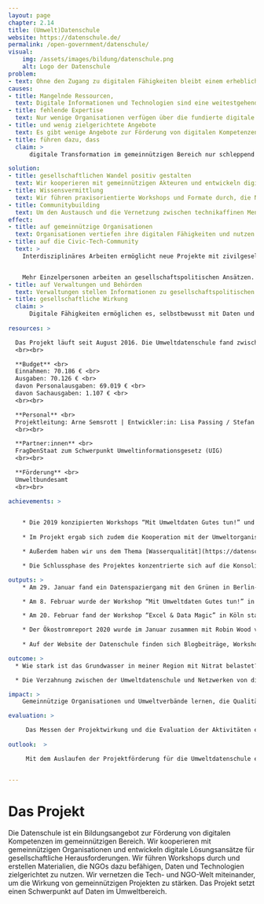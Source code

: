 ```yaml
---
layout: page
chapter: 2.14
title: (Umwelt)Datenschule
website: https://datenschule.de/
permalink: /open-government/datenschule/
visual:
    img: /assets/images/bildung/datenschule.png
    alt: Logo der Datenschule
problem:
- text: Ohne den Zugang zu digitalen Fähigkeiten bleibt einem erheblichen Teil der Bevölkerung die Teilhabe an öffentlichen Diskursen erschwert – dies verhindert nicht zuletzt auch die Wahrnehmung von Menschenrechten.
causes:
- title: Mangelnde Ressourcen,
  text: Digitale Informationen und Technologien sind eine weitestgehend ungenutzte Ressource in zivilgesellschaftlichen Organisationen.
- title: fehlende Expertise
  text: Nur wenige Organisationen verfügen über die fundierte digitale Expertise und die Tools, um aussagekräftige Erkenntnisse aus Daten zu ziehen und ihre Anliegen mit Beweisen zu belegen.
- title: und wenig zielgerichtete Angebote
  text: Es gibt wenige Angebote zur Förderung von digitalen Kompetenzen bei Erwachsenen im gemeinnützigen Bereich, die die Diversität und Organisationsstrukturen berücksichtigen.
- title: führen dazu, dass
  claim: >
      digitale Transformation im gemeinnützigen Bereich nur schleppend stattfindet. Zivilgesellschaftliche Organisationen können die Potenziale der Digitalisierung nicht ausreichend nutzen und sind mit den neuen Veränderungsprozessen oft überfordert.

solution:
- title: gesellschaftlichen Wandel positiv gestalten
  text: Wir kooperieren mit gemeinnützigen Akteuren und entwickeln digitale Lösungsansätze und Tools für gesellschaftliche Herausforderungen. Damit möchten wir Debatten anstoßen und neue Narrative für bestehende Herausforderungen schaffen.
- title: Wissensvermittlung
  text: Wir führen praxisorientierte Workshops und Formate durch, die NGOs dazu befähigen, Daten und Technologien zielgerichtet zu nutzen. Erkenntnisse aus den Projekten, Lernmaterialien und Best Practices werden frei zur Verfügung gestellt.
- title: Communitybuilding
  text: Um den Austausch und die Vernetzung zwischen technikaffinen Menschen und gesellschaftspolitischen Organisationen zu fördern, organisieren wir Veranstaltungen und setzen mit Partnern sowie unserer Community verschiedene Projekte um.
effect:
- title: auf gemeinnützige Organisationen
  text: Organisationen vertiefen ihre digitalen Fähigkeiten und nutzen digitale Informationen und Tools selbstbewusst bei der Planung und Umsetzung ihrer Projekte und Anliegen.
- title: auf die Civic-Tech-Community
  text: >
    Interdisziplinäres Arbeiten ermöglicht neue Projekte mit zivilgesellschaftlichen Fragestellungen und Themen.


    Mehr Einzelpersonen arbeiten an gesellschaftspolitischen Ansätzen.
- title: auf Verwaltungen und Behörden
  text: Verwaltungen stellen Informationen zu gesellschaftspolitischen Themen besser aufbereitet zur Verfügung und fördern damit Transparenz und Rechenschaftspflicht.
- title: gesellschaftliche Wirkung
  claim: >
      Digitale Fähigkeiten ermöglichen es, selbstbewusst mit Daten und Technologien umzugehen. Durch den mündigen und reflektierten Umgang mit Daten und Technologien werden öffentliche Debatten informierter und faktenbasiert geführt. Digitale Fähigkeiten stärken die Mitsprache und Teilhabe der Gesellschaft an politischen Entscheidungen und damit die politischen Partizipation insgesamt.
      
resources: >

  Das Projekt läuft seit August 2016. Die Umweltdatenschule fand zwischen April 2019 und September 2020 statt.
  <br><br>

  **Budget** <br>
  Einnahmen: 70.186 € <br>
  Ausgaben: 70.126 € <br>
  davon Personalausgaben: 69.019 € <br>
  davon Sachausgaben: 1.107 € <br>
  <br><br>

  **Personal** <br>
  Projektleitung: Arne Semsrott | Entwickler:in: Lisa Passing / Stefan Wehrmeyer| Projektmanager: Maximilian Voigt
  <br><br>

  **Partner:innen** <br>
  FragDenStaat zum Schwerpunkt Umweltinformationsgesetz (UIG)
  <br><br>

  **Förderung** <br>
  Umweltbundesamt
  <br><br>

achievements: >
    

    * Die 2019 konzipierten Workshops “Mit Umweltdaten Gutes tun!” und “Excel & Data Magic” wurden in diesem Jahr weiter durchgeführt. Darüber hinaus nutzte die OKF DE weitere Gelegenheiten, die Themen der Umweltdatenschule einer Öffentlichkeit zugänglich zu machen, z.B. bei einem Datenspaziergang. 
    
    * Im Projekt ergab sich zudem die Kooperation mit der Umweltorganisation Robin Wood, mit der die OKF eine datenbasierte Publikation gemeinsam auf den Weg gebracht: der [Ökostromreport 2020](https://datenschule.de/blog/2020/01/Hintergr%C3%BCnde-zum-%C3%96kostrombericht-2020/). 

    * Außerdem haben wir uns dem Thema [Wasserqualität](https://datenschule.de/blog/2020/03/Wasserqualit%C3%A4t-messen-wir-starten-Projekt-OpenWaterData/) gewidmet. Mit der globalen Erwärmung und dem industriellen Wirtschaften steigt die Belastung der Wasservorkommen. Diese frühzeitig zu erkennen ist eine wichtige Maßnahme. Kollaborativ gesammelte und offene Daten können dabei helfen. Wir haben einen Testaufbau entwickelt, mit dem Akteur:innen selbstständig Daten zur Wasserqualität erheben und in einer zentralen Datenbank speichern können. 

    * Die Schlussphase des Projektes konzentrierte sich auf die Konsolidierung der erstellten Materialien und der Öffentlichkeitsarbeit in Form von Blogbeiträgen, Social Media Aktivitäten und Datenbereitstellungen.

outputs: >
    * Am 29. Januar fand ein Datenspaziergang mit den Grünen in Berlin-Mitte statt. 

    * Am 8. Februar wurde der Workshop “Mit Umweltdaten Gutes tun!” in der machBar in Potsdam durchgeführt. 

    * Am 20. Februar fand der Workshop “Excel & Data Magic” in Köln statt. 

    * Der Ökostromreport 2020 wurde im Januar zusammen mit Robin Wood veröffentlicht. Der Bericht vergleicht Ökostromanbieter in Bezug auf wirtschaftliche Verflechtungen zu Unternehmen der Kohle- und Atomenergie sowie auf ihr Engagement für eine nachhaltige Energiewende. Der Report soll Verbraucher:innen eine Hilfestellung bei der Auswahl eines Stromanbieters sowie mehr Transparenz über den Markt geben. Gemeinsam mit Robin Wood wurden Ökostromtarife recherchiert und bewertet. Die Basis des Berichtes bilden Daten, die im Rahmen des Projektes zusammengetragen wurden ([Datensätze](https://github.com/Datenschule/oekostromreport-data/tree/gh-pages/assets/data)). Mit [North Data](https://www.northdata.de/) lassen sich beispielsweise wirtschaftliche Verflechtungen von Unternehmen analysieren, die über Pflichtveröffentlichungen, z.B. durch die Bekanntmachungen des Handelsregisters, einsehbar sind. Allerdings sind die grundlegenden sowie die aufbereiteten Daten keine Open Data. Einige der Daten stehen über [OffeneRegister.de](https://offeneregister.de/) zur Verfügung. Andere Quellen, besonders, wenn es um die Beteiligungen von Städten oder Kommunen an Unternehmen oder Kraftwerken geht, sind die Beteiligungsberichte. Hier muss die jeweilige Stadt oder der Kreis jährlich auflisten, in welche Bereiche investiert wurde. Der Ökostromreport 2020 ist aus unserer Sicht ein sehr gelungenes Praxisbeispiel für die Anwendung von Daten im Umweltbereich.
    
    * Auf der Website der Datenschule finden sich Blogbeiträge, Workshopmaterialien, Veranstaltungshinweise, Publikationen und sonstige Texte zum Thema Umwelt und Daten. Öffentlichkeitsarbeit wurde zudem über den Twitter-Account der Datenschule (@datenschule) betrieben. Dieser Account hat ca. 1.300 Follower und trug zur bundesweiten Verbreitung der Inhalte bei. Inhaltlich passende Inhalte wurden außerdem über die Twitter-Kanäle der OKF (@okfde), Code for Germany (@codeforde) und edulabs.de (@edulabsde) verbreitet.

outcome: >
  * Wie stark ist das Grundwasser in meiner Region mit Nitrat belastet? Welche Insektenarten sind in Deutschland am stärksten vom Aussterben bedroht? Mit diesen Fragen war die Umweltdatenschule gestartet. Aus unserer Sicht wurden die Ziele der Umweltdatenschule erreicht: Wissen und Kompetenzen wurden an Umweltorganisationen vermittelt, um die zunehmend zugänglichen digitalisierten Umweltdaten mit gesellschaftspolitischer Relevanz für ihre Kampagnenarbeit oder Strategieentwicklung zu nutzen. Umweltorganisationen sind nach Absolvierung der Workshops in der Lage, eigene erfolgreiche datengetriebene Projekte zu entwickeln, dabei digitales Ehrenamt zu fördern und zu nutzen und nach ethischen Prinzipien in der digitalen Arbeit offenes Wissen für dauerhafte Innovationskraft nachhaltig stärken. Entwickelte Materialien werden der Allgemeinheit zur Nachahmung zur Verfügung gestellt.

  * Die Verzahnung zwischen der Umweltdatenschule und Netzwerken von digitalen Ehrenamtlichen der OKF DE hat sehr gut funktioniert. Ehrenamtliche aus den OKF-Projekten Code for Germany und Jugend hackt haben an der Erstellung von Inhalten der Umweltdatenschule mitgewirkt und zu ihrer Verbreitung beigetragen. Durch das Engagement der OKF DE in der Initiative [Bits & Bäume](https://bits-und-baeume.org/de), die sich dezidiert der Schnittstelle zwischen digitaler Welt und Umweltschutz widmet, konnten positive Effekte für die Umweltdatenschule erreicht werden: Als Mitgliedsorganisation im Trägerkreis der Initiative kommt die OKF mit einer Vielzahl von Organisationen aus dem Umweltschutz in Kontakt und kann auf ihre Expertise und Veranstaltungen hinweisen. Die Vermessung der Umwelt ist insbesondere in ländlichen Räumen ein wichtiges Unterfangen. Denn dort befinden sich die wirtschaftlich genutzten Flächen. Andererseits gibt es deutschlandweit zahlreiche [Offene Werkstätten](https://www.offene-werkstaetten.org/) - wie Fab Labs, [Open Knowledge-Labs](https://codefor.de/), Hacker- und Makerspaces, in denen sich interdisziplinäre Communities mit technischen Fragen beschäftigen. Außerdem treten die Werkstätten häufig als technische Bildungsstätten auf. So entstand eine Kooperation mit dem [Netzwerk Offener Werkstätten Brandenburg](https://offene-werkstaetten-brandenburg.de/), mit dem wir testweise zwei Workshops in Potsdam und Cottbus veranstalteten. Die insgesamt 40 Teilnehmenden bildeten interdisziplinäre Workshop-Gruppen und kamen aus öffentlichen Einrichtungen, von Universitäten, Umweltorganisationen oder als Privatperson. Dadurch entwickelten sich lokale Projektgruppen und Organisationen, die sich gegenüber der Datenthematik öffneten und lokal Kontakte knüpfen konnten.

impact: >
    Gemeinnützige Organisationen und Umweltverbände lernen, die Qualität von (ihren) Daten zu bewerten und zu verbessern. Sie nutzen digitale Methoden und Informationen zielgerichtet im Arbeitsalltag und beteiligen sich als Impulsgeber:innen an öffentlichen gesellschaftspolitischen Debatten. Das Projekt fördert zudem digitale Innovation im gemeinnützigen und umweltaktivistischen Bereich. Die Gesellschaft ist besser informiert, kann sich an politischen Prozessen und Entscheidungen besser beteiligen. Dies stärkt die Demokratie.

evaluation: >

     Das Messen der Projektwirkung und die Evaluation der Aktivitäten erfolgen nach zuvor festgelegten Qualitätsindikatoren. Die Wirkung der Workshops wird nach einem [Data Literacy Maturity Modell](https://datenschule.de/files/workshops/DataLiteracy-MaturityModel-Datenschule.pdf) evaluiert (und beispielsweise bei Workshops eingesetzt). Bei Partnerprojekten gibt es zusätzliche Beratungs- und Monitoringinstanzen mit externen Expert:innen (Roundtables und Stakeholder-Dialoge, Interviews, Feedback-Runden). Erkenntnisse aus unseren Aktivitäten werden regelmäßig auf dem Blog der Datenschule und der Referenzen-Seite zugänglich gemacht.
    
outlook:  >

     Mit dem Auslaufen der Projektförderung für die Umweltdatenschule enden unsere themenspezifischen Projekte, das kostenlose Workshopangebot sowie das generelle Angebot der Datenschule. Mittlerweile gibt es einige Organisationen und Akteur:innen der Zivilgesellschaft, die im Bereich data literacy Kurse und Workshops anbieten und in diesem Feld aktiv sind. Die entwickelten [Lernmaterialien](https://datenschule.de/lernmaterialien/), die unter einer freien Lizenz veröffentlicht wurden, stehen der Öffentlichkeit weiterhin zur Verfügung. Workshopkonzepte sind zur Nachnutzung mit detaillierten Erläuterungen aufbereitet und können personenunabhängig umgesetzt werden.


---
```



# Das Projekt

Die Datenschule ist ein Bildungsangebot zur Förderung von digitalen Kompetenzen im gemeinnützigen Bereich. Wir kooperieren mit gemeinnützigen Organisationen und entwickeln digitale Lösungsansätze für gesellschaftliche Herausforderungen. Wir führen Workshops durch und erstellen Materialien, die NGOs dazu befähigen, Daten und Technologien zielgerichtet zu nutzen. Wir vernetzen die Tech- und NGO-Welt miteinander, um die Wirkung von gemeinnützigen Projekten zu stärken. Das Projekt setzt einen Schwerpunkt auf Daten im Umweltbereich.
